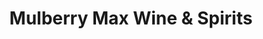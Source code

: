 ---
title: "Mulberry Max Wine & Spirits"
url: /fort-collins/mulberry-max-wine-and-spirits/
shop: alcohol
---